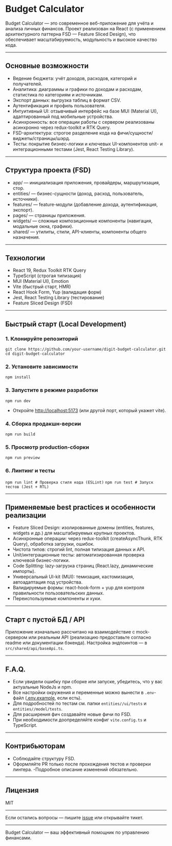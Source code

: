 # Budget Calculator

Budget Calculator — это современное веб-приложение для учёта и анализа личных финансов. Проект реализован на React (с применением архитектурного паттерна FSD — Feature Sliced Design), что обеспечивает масштабируемость, модульность и высокое качество кода.

---

## Основные возможности

- Ведение бюджета: учёт доходов, расходов, категорий и получателей.
- Аналитика: диаграммы и графики по доходам и расходам, статистика по категориям и источникам.
- Экспорт данных: выгрузка таблиц в формат CSV.
- Аутентификация и профиль пользователя.
- Интуитивный UI: отзывчивый интерфейс на базе MUI (Material UI), адаптированный под мобильные устройства.
- Асинхронность: все операции работы с сервером реализованы асинхронно через redux-toolkit и RTK Query.
- FSD-архитектура: строгое разделение кода на фичи/сущности/виджеты/страницы/шэрд.
- Тесты: покрытие бизнес-логики и ключевых UI-компонентов unit- и интеграционными тестами (Jest, React Testing Library).

---

## Cтруктура проекта (FSD)

- app/ — инициализация приложения, провайдеры, маршрутизация, стор.
- entities/ — бизнес-сущности (доход, расход, пользователь, источники).
- features/ — feature-модули (добавление дохода, аутентификация, экспорт).
- pages/ — страницы приложения.
- widgets/ — сложные композиционные компоненты (навигация, модальные окна, графики).
- shared/ — утилиты, стили, API-клиенты, компоненты общего назначения.

---

## Технологии

- React 19, Redux Toolkit RTK Query
- TypeScript (строгая типизация)
- MUI (Material UI), Emotion
- Vite (быстрый старт, HMR)
- React Hook Form, Yup (валидация форм)
- Jest, React Testing Library (тестирование)
- Feature Sliced Design (FSD)

---

## Быстрый старт (Local Development)

### 1. Клонируйте репозиторий

`git clone https://github.com/your-username/digit-budget-calculator.git`
`cd digit-budget-calculator`

### 2. Установите зависимости

`npm install`

### 3. Запустите в режиме разработки

`npm run dev`

- Откройте [http://localhost:5173](http://localhost:5173) (или другой порт, который укажет vite).

### 4. Сборка продакшн-версии

`npm run build`

### 5. Просмотр production-сборки

`npm run preview`

### 6. Линтинг и тесты

`npm run lint # Проверка стиля кода (ESLint)`
`npm run test # Запуск тестов (Jest + RTL)`

---

## Применяемые best practices и особенности реализации

- Feature Sliced Design: изолированные домены (entities, features, widgets и др.) для масштабируемых крупных проектов.
- Асинхронные операции: через redux-toolkit (createAsyncThunk, RTK Query), обработка загрузки, ошибок.
- Чистота типов: строгий lint, полная типизация данных и API.
- Unit/интеграционные тесты: автоматизированная проверка ключевой бизнес-логики.
- Code Splitting: lazy-загрузка страниц (React.lazy, динамические импорты).
- Универсальный UI-kit (MUI): темизация, кастомизация, автоадаптация под устройства.
- Валидируемые формы: react-hook-form + yup для контроля правильности пользовательских данных.
- Переиспользуемые компоненты и хуки.

---

## Старт с пустой БД / API

Приложение изначально рассчитано на взаимодействие с mock-сервером или реальным API (реализацию предоставьте согласно readme или документации бэкенда). Настройка эндпоинтов — в `src/shared/api/baseApi.ts`.

---

## F.A.Q.

- Если увидели ошибку при сборке или запуске, убедитесь, что у вас актуальные NodeJs и npm.
- Все настройки окружения и переменные можно вынести в `.env`-файл ([.env.example](.env.example), если есть).
- Для подробностей по тестам см. папки `entities//ui/tests` и `entities//model/tests`.
- Для расширения фич создавайте новые фичи по FSD.
- При необходимости доопределяйте конфиг `vite.config.ts` и TypeScript.

---

## Контрибьюторам

- Соблюдайте структуру FSD.
- Оформляйте PR только после прохождения тестов и проверки линтера.
  -Подробное описание изменений обязательно.

---

## Лицензия

MIT

---

Если остались вопросы — пишите [issue](https://github.com/your-username/digit-budget-calculator/issues) или открывайте тикет.

---

Budget Calculator — ваш эффективный помощник по управлению финансами.
